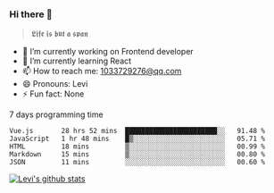 ### Hi there 👋

> 𝕷𝖎𝖋𝖊 𝖎𝖘 𝖇𝖚𝖙 𝖆 𝖘𝖕𝖆𝖓

- 🔭 I’m currently working on Frontend developer
- 🌱 I’m currently learning React
- 📫 How to reach me: 1033729276@qq.com
- 😄 Pronouns: Levi
- ⚡ Fun fact: None


7 days programming time



<!--START_SECTION:waka-->
```text
Vue.js       28 hrs 52 mins  ███████████████████████░░   91.48 % 
JavaScript   1 hr 48 mins    █▒░░░░░░░░░░░░░░░░░░░░░░░   05.71 % 
HTML         18 mins         ▒░░░░░░░░░░░░░░░░░░░░░░░░   00.99 % 
Markdown     15 mins         ▒░░░░░░░░░░░░░░░░░░░░░░░░   00.80 % 
JSON         11 mins         ░░░░░░░░░░░░░░░░░░░░░░░░░   00.60 % 
```
<!--END_SECTION:waka-->


[![Levi's github stats](https://github-readme-stats.vercel.app/api?username=chaossssss)](https://github.com/anuraghazra/github-readme-stats)
